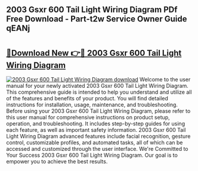 ## 2003 Gsxr 600 Tail Light Wiring Diagram PDf Free Download - Part-t2w Service Owner Guide qEANj

# <h2><a href="http://dfnwym7.blite.top/?on=2003+Gsxr+600+Tail+Light+Wiring+Diagram">🔗Download New 👉🔴 2003 Gsxr 600 Tail Light Wiring Diagram</a></h2>

[![2003 Gsxr 600 Tail Light Wiring Diagram download](https://i.imgur.com/lujVjoI.png)](http://dfnwym7.blite.top/?on=2003+Gsxr+600+Tail+Light+Wiring+Diagram)
Welcome to the user manual for your newly activated 2003 Gsxr 600 Tail Light Wiring Diagram. This comprehensive guide is intended to help you understand and utilize all of the features and benefits of your product. You will find detailed instructions for installation, usage, maintenance, and troubleshooting. Before using your 2003 Gsxr 600 Tail Light Wiring Diagram, please refer to this user manual for comprehensive instructions on product setup, operation, and troubleshooting. It includes step-by-step guides for using each feature, as well as important safety information. 2003 Gsxr 600 Tail Light Wiring Diagram advanced features include facial recognition, gesture control, customizable profiles, and automated tasks, all of which can be accessed and customized through the user interface. We're Committed to Your Success 2003 Gsxr 600 Tail Light Wiring Diagram. Our goal is to empower you to achieve the best results.
